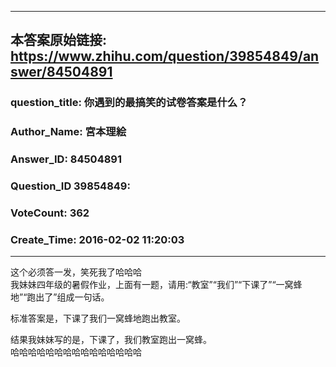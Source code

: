 ----------------------------------------
## 本答案原始链接: https://www.zhihu.com/question/39854849/answer/84504891
### question_title: 你遇到的最搞笑的试卷答案是什么？
### Author_Name: 宮本理絵
### Answer_ID: 84504891
### Question_ID 39854849: 
### VoteCount: 362
### Create_Time: 2016-02-02 11:20:03
----------------------------------------
这个必须答一发，笑死我了哈哈哈  
我妹妹四年级的暑假作业，上面有一题，请用:“教室”“我们”“下课了”“一窝蜂地”“跑出了”组成一句话。  
  
标准答案是，下课了我们一窝蜂地跑出教室。  
  
结果我妹妹写的是，下课了，我们教室跑出一窝蜂。  
哈哈哈哈哈哈哈哈哈哈哈哈哈哈哈

